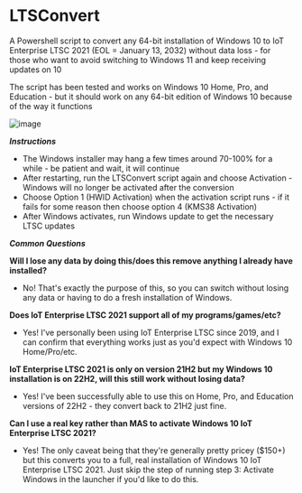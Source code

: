 # LTSConvert
A Powershell script to convert any 64-bit installation of Windows 10 to IoT Enterprise LTSC 2021 (EOL = January 13, 2032) without data loss - for those who want to avoid switching to Windows 11 and keep receiving updates on 10

The script has been tested and works on Windows 10 Home, Pro, and Education - but it should work on any 64-bit edition of Windows 10 because of the way it functions

![image](https://github.com/user-attachments/assets/24975610-81f6-47cc-a34d-e62ca219d462)

**_Instructions_**
- The Windows installer may hang a few times around 70-100% for a while - be patient and wait, it will continue
- After restarting, run the LTSConvert script again and choose Activation - Windows will no longer be activated after the conversion
- Choose Option 1 (HWID Activation) when the activation script runs - if it fails for some reason then choose option 4 (KMS38 Activation)
- After Windows activates, run Windows update to get the necessary LTSC updates



**_Common Questions_**

**Will I lose any data by doing this/does this remove anything I already have installed?**
- No! That's exactly the purpose of this, so you can switch without losing any data or having to do a fresh installation of Windows.

**Does IoT Enterprise LTSC 2021 support all of my programs/games/etc?**
- Yes! I've personally been using IoT Enterprise LTSC since 2019, and I can confirm that everything works just as you'd expect with Windows 10 Home/Pro/etc.

**IoT Enterprise LTSC 2021 is only on version 21H2 but my Windows 10 installation is on 22H2, will this still work without losing data?**
- Yes! I've been successfully able to use this on Home, Pro, and Education versions of 22H2 - they convert back to 21H2 just fine.

**Can I use a real key rather than MAS to activate Windows 10 IoT Enterprise LTSC 2021?**
- Yes! The only caveat being that they're generally pretty pricey ($150+) but this converts you to a full, real installation of Windows 10 IoT Enterprise LTSC 2021. Just skip the step of running step 3: Activate Windows in the launcher if you'd like to do this.
